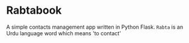 Rabtabook
=========

A simple contacts management app written in Python Flask.
`Rabta` is an Urdu language word which means 'to contact'
